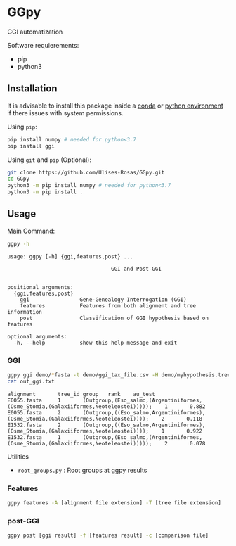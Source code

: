 # GGpy

GGI automatization

Software requierements:

* pip
* python3


## Installation

It is advisable to install this package inside a [conda](https://docs.conda.io/projects/conda/en/latest/user-guide/tasks/manage-environments.html) or [python environment](https://docs.python.org/3/library/venv.html) if there issues with system permissions.

Using `pip`:

```Bash
pip install numpy # needed for python<3.7
pip install ggi
```


Using `git` and `pip` (Optional):
```Bash
git clone https://github.com/Ulises-Rosas/GGpy.git
cd GGpy
python3 -m pip install numpy # needed for python<3.7
python3 -m pip install .
```

## Usage

Main Command:

```Bash
ggpy -h
```

```
usage: ggpy [-h] {ggi,features,post} ...

                                 GGI and Post-GGI
                                      

positional arguments:
  {ggi,features,post}
    ggi                Gene-Genealogy Interrogation (GGI)
    features           Features from both alignment and tree information
    post               Classification of GGI hypothesis based on features

optional arguments:
  -h, --help           show this help message and exit
```
### GGI

```Bash
ggpy ggi demo/*fasta -t demo/ggi_tax_file.csv -H demo/myhypothesis.trees  
cat out_ggi.txt
```
```
alignment       tree_id group   rank    au_test
E0055.fasta     1       (Outgroup,(Eso_salmo,(Argentiniformes,(Osme_Stomia,(Galaxiiformes,Neoteleostei)))));    1       0.882
E0055.fasta     2       (Outgroup,((Eso_salmo,Argentiniformes),(Osme_Stomia,(Galaxiiformes,Neoteleostei))));    2       0.118
E1532.fasta     2       (Outgroup,((Eso_salmo,Argentiniformes),(Osme_Stomia,(Galaxiiformes,Neoteleostei))));    1       0.922
E1532.fasta     1       (Outgroup,(Eso_salmo,(Argentiniformes,(Osme_Stomia,(Galaxiiformes,Neoteleostei)))));    2       0.078
```

Utilities

* `root_groups.py` : Root groups at ggpy results

### Features

```Bash
ggpy features -A [alignment file extension] -T [tree file extension]
```

### post-GGI

```Bash
ggpy post [ggi result] -f [features result] -c [comparison file]
```
